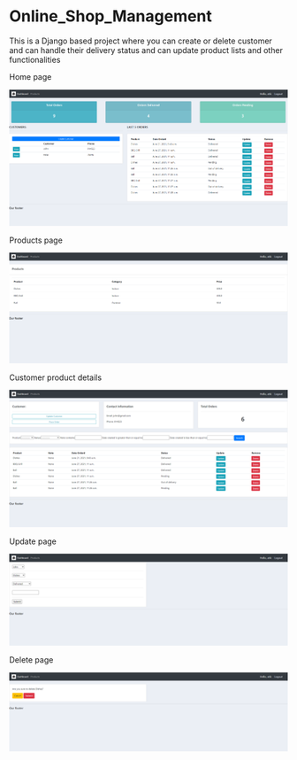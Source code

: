 # Online_Shop_Management
This is a Django based project where you can create or delete customer and can handle their delivery status and can update product lists and other functionalities
<p>Home page</p>
<img src="crm_pic/pic1.PNG" >
<p>Products page</p>
<img src="crm_pic/pic2.PNG" >
<p>Customer product details</p>
<img src="crm_pic/pic3.PNG" >
<p>Update page</p>
<img src="crm_pic/pic4.PNG" >
<p>Delete page</p>
<img src="crm_pic/pic5.PNG" >
